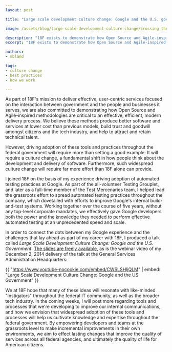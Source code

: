 ```yaml
---
layout: post

title: "Large scale development culture change: Google and the U.S. government"

image: /assets/blog/large-scale-development-culture-change/crossing-the-chasm-rainbow-of-death.jpg

description: "18F exists to demonstrate how Open Source and Agile-inspired methodologies are critical to an effective, efficient, modern delivery process. However, driving adoption of these tools and practices throughout the federal government will require more than setting a good example. My recent talk at the GSA, available on YouTube, connects the dots between grassroots automated testing adoption at Google and the challenges facing similar culture change across Federal IT development."
excerpt: "18F exists to demonstrate how Open Source and Agile-inspired methodologies are critical to an effective, efficient, modern delivery process. However, driving adoption of these tools and practices throughout the federal government will require more than setting a good example. My recent talk at the GSA, available on YouTube, connects the dots between grassroots automated testing adoption at Google and the challenges facing similar culture change across Federal IT development."

authors:
- mbland

tags:
- culture change
- best practices
- how we work

---
```

As part of 18F's mission to deliver effective, user-centric services focused on the interaction between government and the people and businesses it serves, we are also committed to demonstrating how Open Source and Agile-inspired methodologies are critical to an effective, efficient, modern delivery process. We believe these methods produce better software and services at lower cost than previous models, build trust and goodwill amongst citizens and the tech industry, and help to attract and retain technical talent.

However, driving adoption of these tools and practices throughout the federal government will require more than setting a good example: It will require a culture change, a fundamental shift in how people think about the development and delivery of software. Furthermore, such widespread culture change will require far more effort than 18F alone can provide.

<!-- more -->

I joined 18F on the basis of my experience driving adoption of automated testing practices at Google. As part of the all-volunteer Testing Grouplet, and later as a full-time member of the Test Mercenaries team, I helped lead the grassroots effort to spread automated testing practices throughout the company, which dovetailed with efforts to improve Google's internal build-and-test systems. Working together over the course of five years, without any top-level corporate mandates, we effectively gave Google developers both the power and the knowledge they needed to perform effective automated testing at an unprecedented speed and scale.

In order to connect the dots between my Google experience and the challenges that lay ahead as part of my career with 18F, I produced a talk called _Large Scale Development Culture Change: Google and the U.S. Government_. [The slides are freely available](https://goo.gl/TU2pii), as is the webinar video of my December 2, 2014 delivery of the talk at the General Services Administration Headquarters:

{{ "https://www.youtube-nocookie.com/embed/CWSLSHljQLM" | embed: "Large Scale Development Culture Change: Google and the US Government" }}

We at 18F hope that many of these ideas will resonate with like-minded "Instigators" throughout the federal IT community, as well as the broader tech industry. In the coming weeks, I will post more regarding tools and processes that we're developing to improve our internal communications, and how we envision that widespread adoption of these tools and processes will help us cultivate knowledge and expertise throughout the federal government. By empowering developers and teams at the grassroots level to make incremental improvements in their own environments, we aim to effect lasting changes that improve the quality of services across all federal agencies, and ultimately the quality of life for American citizens.
